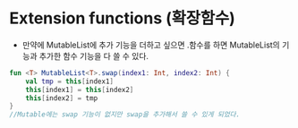 # Extension functions (확장함수)
- 만약에 MutableList에 추가 기능을 더하고 싶으면 .함수를 하면 MutableList의 기능과 추가한 함수 기능을 다 쓸 수 있다. 

```kt
fun <T> MutableList<T>.swap(index1: Int, index2: Int) {
    val tmp = this[index1] 
    this[index1] = this[index2]
    this[index2] = tmp
}
//Mutable에는 swap 기능이 없지만 swap을 추가해서 쓸 수 있게 되었다.
```